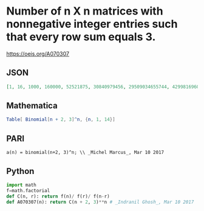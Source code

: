 # Number of n X n matrices with nonnegative integer entries such that every row sum equals 3\.
https://oeis.org/A070307
## JSON
```JSON
[1, 16, 1000, 160000, 52521875, 30840979456, 29509034655744, 42998169600000000, 90647430472564453125, 265599227914240000000000, 1047192117300356121695451136, 5410240907043328777415185924096, 35821862005173382840059779052734375, 298285661929377847941529600000000000000]
```
## Mathematica
```Mathematica
Table[ Binomial[n + 2, 3]^n, {n, 1, 14}]
```
## PARI
```PARI
a(n) = binomial(n+2, 3)^n; \\ _Michel Marcus_, Mar 10 2017
```
## Python
```Python
import math
f=math.factorial
def C(n, r): return f(n)/ f(r)/ f(n-r)
def A070307(n): return C(n + 2, 3)**n # _Indranil Ghosh_, Mar 10 2017
```
